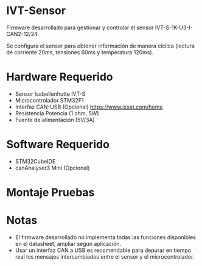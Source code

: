 # IVT-Sensor
Firmware desarrollado para gestionar y controlar el sensor IVT-S-1K-U3-I-CAN2-12/24.

Se configura el sensor para obtener información de manera cíclica (lectura de corriente 20ms, tensiones 60ms y temperatura 120ms).

# Hardware Requerido
- Sensor Isabellenhutte IVT-S
- Microcontrolador STM32F1
- Interfaz CAN-USB (Opcional) https://www.ixxat.com/home
- Resistencia Potencia (1 ohm, 5W)
- Fuente de alimentación (5V/3A)

# Software Requerido
- STM32CubeIDE
- canAnalyser3 Mini (Opcional)

#  Montaje Pruebas

#  Notas
- El firmware desarrollado no implementa todas las funciones disponibles en el datasheet, ampliar segun aplicación.
- Usar un interfaz CAN a USB es recomendable para depurar en tiempo real los mensajes intercambiados entre el sensor y el microcontrolador.
